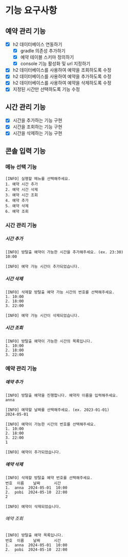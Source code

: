 # 기능 요구사항

## 예약 관리 기능

- [x] h2 데이터베이스 연동하기
    - [x] gradle 의존성 추가하기
    - [x] 예약 테이블 스키마 정의하기
    - [x] console 기능 활성화 및 url 지정하기
- [x] h2 데이터베이스를 사용하여 예약을 조회하도록 수정
- [x] h2 데이터베이스를 사용하여 예약을 추가하도록 수정
- [x] h2 데이터베이스를 사용하여 예약을 삭제하도록 수정
- [x] 지정된 시간만 선택하도록 기능 수정

## 시간 관리 기능

- [x] 시간을 추가하는 기능 구현
- [x] 시간을 조회하는 기능 구현
- [x] 시간을 삭제하는 기능 구현

## 콘솔 입력 기능

### 메뉴 선택 기능

```
[INFO] 실행할 메뉴를 선택해주세요.
1. 예약 시간 추가
2. 예약 시간 삭제
3. 예약 시간 조회 
4. 예약 추가
5. 예약 삭제
6. 예약 조회
```

### 시간 관리 기능

##### 시간 추가

```
[INFO] 방탈출 예약이 가능한 시간을 추가해주세요. (ex. 23:30)  
10:00

[INFO] 예약 가능 시간이 추가되었습니다.
```

##### 시간 삭제

```
[INFO] 삭제할 방탈출 예약 가능 시간의 번호를 선택해주세요.
1. 10:00
2. 18:00
3. 22:00 

[INFO] 예약 가능 시간이 삭제되었습니다.
```

##### 시간 조회

```
[INFO] 방탈출 예약이 가능한 시간의 목록입니다.
1. 10:00
2. 18:00
3. 22:00 
```

### 예약 관리 기능

##### 예약 추가

```
[INFO] 방탈출 예약을 진행합니다. 예약자 이름을 입력해주세요.
anna

[INFO] 예약할 날짜를 선택해주세요. (ex. 2023-01-01)
2024-05-01

[INFO] 예약이 가능한 시간의 번호를 선택해주세요.
1. 10:00
2. 18:00
3. 22:00 
1

[INFO] 예약이 추가되었습니다.
```

##### 예약 삭제

```
[INFO] 삭제할 방탈출 예약 번호를 선택해주세요.
번호  이름    날짜      시간
1.  anna  2024-05-01  10:00
2.  pobi  2024-05-10  22:00
2

[INFO] 예약이 삭제되었습니다.
```

###### 예약 조회

```
[INFO] 방탈출 예약 목록입니다.
번호  이름    날짜      시간
1.  anna  2024-05-01  10:00
2.  pobi  2024-05-10  22:00
```
